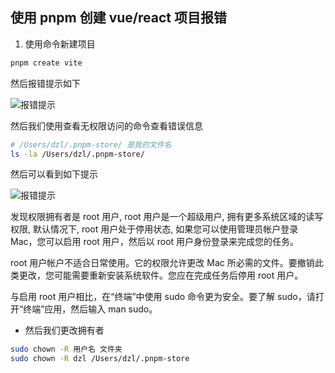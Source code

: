 ## 使用 pnpm 创建 vue/react 项目报错

1. 使用命令新建项目

```js
pnpm create vite
```

然后报错提示如下

![报错提示](/assets/xm/pnpm-err.png)

然后我们使用查看无权限访问的命令查看错误信息

```bash
# /Users/dzl/.pnpm-store/ 是我的文件名
ls -la /Users/dzl/.pnpm-store/
```

然后可以看到如下提示

![报错提示](/assets/xm/pnpm-err1.png)

发现权限拥有者是 root 用户, root 用户是一个超级用户, 拥有更多系统区域的读写权限, 默认情况下,
root 用户处于停用状态, 如果您可以使用管理员帐户登录 Mac，您可以启用 root 用户，然后以 root 用户身份登录来完成您的任务。

root 用户帐户不适合日常使用。它的权限允许更改 Mac 所必需的文件。要撤销此类更改，您可能需要重新安装系统软件。您应在完成任务后停用 root 用户。

与启用 root 用户相比，在“终端”中使用 sudo 命令更为安全。要了解 sudo，请打开“终端”应用，然后输入 man sudo。

- 然后我们更改拥有者

```bash
sudo chown -R 用户名 文件夹
sudo chown -R dzl /Users/dzl/.pnpm-store
```
